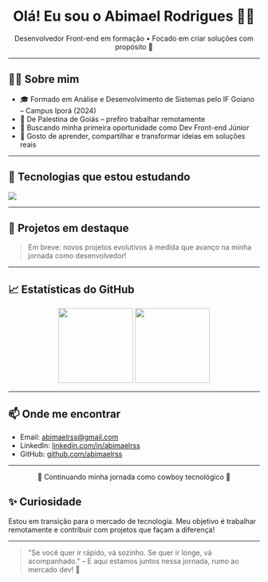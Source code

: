 <h1 align="center">Olá! Eu sou o Abimael Rodrigues 👨‍🌾</h1>
<p align="center">Desenvolvedor Front-end em formação • Focado em criar soluções com propósito 🚀</p>

---

## 👨‍💻 Sobre mim

- 🎓 Formado em Análise e Desenvolvimento de Sistemas pelo IF Goiano – Campus Iporá (2024)
- 📍 De Palestina de Goiás – prefiro trabalhar remotamente
- 🎯 Buscando minha primeira oportunidade como Dev Front-end Júnior
- 💬 Gosto de aprender, compartilhar e transformar ideias em soluções reais

---

## 🧰 Tecnologias que estou estudando

<div align="left">
  <img src="https://skillicons.dev/icons?i=html,css,js,react,nodejs,tailwind,git,github,vite,figma" />
</div>

---

## 📌 Projetos em destaque

> Em breve: novos projetos evolutivos à medida que avanço na minha jornada como desenvolvedor!

---

## 📈 Estatísticas do GitHub

<div align="center">
  <img src="https://github-readme-stats.vercel.app/api?username=abimaelrss&show_icons=true&theme=tokyonight" height="150" />
  <img src="https://github-readme-stats.vercel.app/api/top-langs/?username=abimaelrss&layout=compact&theme=tokyonight" height="150" />
</div>

---

## 📫 Onde me encontrar

- Email: abimaelrss@gmail.com  
- LinkedIn: [linkedin.com/in/abimaelrss](https://www.linkedin.com/in/abimaelrss/)  
- GitHub: [github.com/abimaelrss](https://github.com/abimaelrss)

---

<p align="center">🌱 Continuando minha jornada como cowboy tecnológico 🤠</p>

## ✨ Curiosidade
Estou em transição para o mercado de tecnologia. Meu objetivo é trabalhar remotamente e contribuir com projetos que façam a diferença!

---

> "Se você quer ir rápido, vá sozinho. Se quer ir longe, vá acompanhado." – E aqui estamos juntos nessa jornada, rumo ao mercado dev! 🚀
